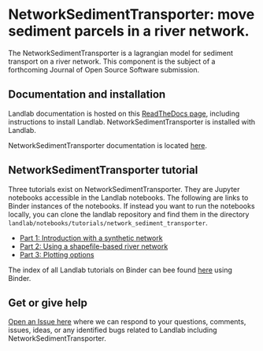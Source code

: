 # NetworkSedimentTransporter: move sediment parcels in a river network.

The NetworkSedimentTransporter is a lagrangian model for sediment transport on a river network. This component is the subject of a forthcoming Journal of Open Source Software submission.

## Documentation and installation

Landlab documentation is hosted on this [ReadTheDocs page](https://landlab.readthedocs.io/en/release),
including instructions to install Landlab. NetworkSedimentTransporter is installed with
Landlab.

NetworkSedimentTransporter documentation is located [here](https://landlab.readthedocs.io/en/master/reference/components/network_sediment_transporter.html).

## NetworkSedimentTransporter tutorial

Three tutorials exist on NetworkSedimentTransporter. They are Jupyter notebooks accessible in the Landlab notebooks. The following are links to Binder instances of the notebooks. If instead you want to run the notebooks locally, you can clone the landlab repository and find them in the directory `landlab/notebooks/tutorials/network_sediment_transporter`.

- [Part  1: Introduction with a synthetic network](https://mybinder.org/v2/gh/landlab/landlab/release?filepath=notebooks/tutorials/network_sediment_transporter/network_sediment_transporter.ipynb)
- [Part  2: Using a shapefile-based river network](https://mybinder.org/v2/gh/landlab/landlab/release?filepath=notebooks/tutorials/network_sediment_transporter/network_sediment_transporter_shapefile_network.ipynb)
- [Part  3: Plotting options](https://mybinder.org/v2/gh/landlab/landlab/release?filepath=notebooks/tutorials/network_sediment_transporter/network_plotting_examples.ipynb)

The index of all Landlab tutorials on Binder can bee found [here](https://mybinder.org/v2/gh/landlab/landlab/release?filepath=welcome.ipynb) using Binder.

## Get or give help

[Open an Issue here](https://github.com/landlab/landlab/issues) where we can
respond to your questions, comments, issues, ideas, or any identified bugs
related to Landlab including NetworkSedimentTransporter.
